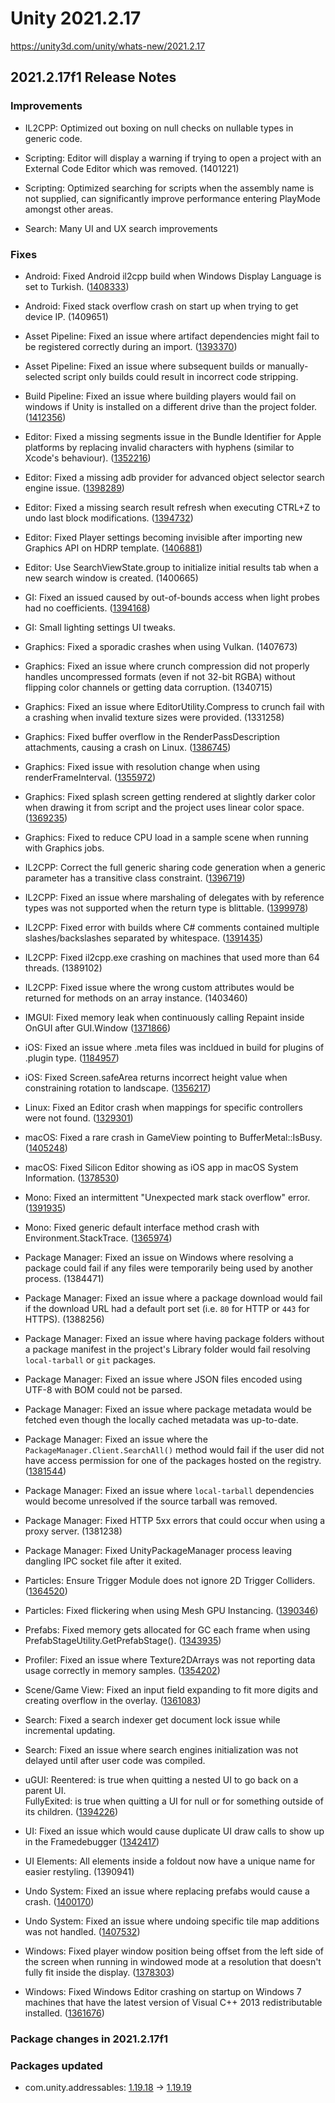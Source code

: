 # Unity 2021.2.17
https://unity3d.com/unity/whats-new/2021.2.17

## 2021.2.17f1 Release Notes


### Improvements
<ul>
<li><p>IL2CPP: Optimized out boxing on null checks on nullable types in generic code.</p></li>
<li><p>Scripting: Editor will display a warning if trying to open a project with an External Code Editor which was removed. (1401221)</p></li>
<li><p>Scripting: Optimized searching for scripts when the assembly name is not supplied, can significantly improve performance entering PlayMode amongst other areas.</p></li>
<li><p>Search: Many UI and UX search improvements</p></li>
</ul>

### Fixes
<ul>
<li><p>Android: Fixed Android il2cpp build when Windows Display Language is set to Turkish. (<a href="https://issuetracker.unity3d.com/issues/android-il2cpp-build-is-looking-for-ihalfl2cpp-folder-instead-of-il2cpp-when-display-language-is-set-to-turkish">1408333</a>)</p></li>
<li><p>Android: Fixed stack overflow crash on start up when trying to get device IP. (1409651)</p></li>
<li><p>Asset Pipeline: Fixed an issue where artifact dependencies might fail to be registered correctly during an import. (<a href="https://issuetracker.unity3d.com/issues/artifact-dependency-to-an-asset-is-not-registered-when-reimporting-specific-assets">1393370</a>)</p></li>
<li><p>Asset Pipeline: Fixed an issue where subsequent builds or manually-selected script only builds could result in incorrect code stripping.</p></li>
<li><p>Build Pipeline: Fixed an issue where building players would fail on windows if Unity is installed on a different drive than the project folder. (<a href="https://issuetracker.unity3d.com/issues/buildfailedexception-is-thrown-when-building-a-new-project">1412356</a>)</p></li>
<li><p>Editor: Fixed a  missing segments issue in the Bundle Identifier for Apple platforms by replacing invalid characters with hyphens (similar to Xcode's behaviour). (<a href="https://issuetracker.unity3d.com/issues/xcode-bundle-identifier-parts-in-xcode-project-missing-if-they-contain-chinese-symbols">1352216</a>)</p></li>
<li><p>Editor: Fixed a missing adb provider for advanced object selector search engine issue. (<a href="https://issuetracker.unity3d.com/issues/quicksearch-default-assets-are-not-appearing-in-the-object-picker-browser">1398289</a>)</p></li>
<li><p>Editor: Fixed a missing search result refresh when executing CTRL+Z to undo last block modifications. (<a href="https://issuetracker.unity3d.com/issues/search-search-list-isnt-updated-when-performing-undo-after-removing-a-query-builders-query-block">1394732</a>)</p></li>
<li><p>Editor: Fixed Player settings becoming invisible after importing new Graphics API on HDRP template. (<a href="https://issuetracker.unity3d.com/issues/player-settings-become-invisible-after-importing-new-graphics-api-on-hdrp-template">1406881</a>)</p></li>
<li><p>Editor: Use SearchViewState.group to initialize initial results tab when a new search window is created. (1400665)</p></li>
<li><p>GI: Fixed an issued caused by out-of-bounds access when light probes had no coefficients. (<a href="https://issuetracker.unity3d.com/issues/editor-crashes-when-adding-another-scene-to-the-hierarchy-window">1394168</a>)</p></li>
<li><p>GI: Small lighting settings UI tweaks.</p></li>
<li><p>Graphics: Fixed a sporadic crashes when using Vulkan. (1407673)</p></li>
<li><p>Graphics: Fixed an issue where crunch compression did not properly handles uncompressed formats (even if not 32-bit RGBA) without flipping color channels or getting data corruption. (1340715)</p></li>
<li><p>Graphics: Fixed an issue where EditorUtility.Compress to crunch fail with a crashing when invalid texture sizes were provided. (1331258)</p></li>
<li><p>Graphics: Fixed buffer overflow in the RenderPassDescription attachments, causing a crash on Linux. (<a href="https://issuetracker.unity3d.com/issues/linux-editor-crashes-on-burst-signal-handler-when-universal-rp-camera-is-selected">1386745</a>)</p></li>
<li><p>Graphics: Fixed issue with resolution change when using renderFrameInterval. (<a href="https://issuetracker.unity3d.com/issues/couldnt-switch-to-requested-monitor-resolution-error-when-changing-resolution-and-using-ondemandrendering-dot-renderframeinterval">1355972</a>)</p></li>
<li><p>Graphics: Fixed splash screen getting rendered at slightly darker color when drawing it from script and the project uses linear color space. (<a href="https://issuetracker.unity3d.com/issues/after-building-the-project-splash-screen-is-darker-when-called-using-code">1369235</a>)</p></li>
<li><p>Graphics: Fixed to reduce CPU load in a sample scene when running with Graphics jobs.</p></li>
<li><p>IL2CPP: Correct the full generic sharing code generation when a generic parameter has a transitive class constraint. (<a href="https://issuetracker.unity3d.com/issues/android-il2cpp-methodaccessexception-attempt-to-access-method-is-thrown-when-using-faster-builds-il2cpp-code-generation">1396719</a>)</p></li>
<li><p>IL2CPP: Fixed an issue where  marshaling of delegates with by reference types was not supported when the return type is blittable. (<a href="https://issuetracker.unity3d.com/issues/il2cpp-android-marshaldirectiveexception-error-when-using-microsoft-onnxruntime-and-building-on-android-with-il2cpp">1399978</a>)</p></li>
<li><p>IL2CPP: Fixed error with builds where C# comments contained multiple slashes/backslashes separated by whitespace. (<a href="https://issuetracker.unity3d.com/issues/il2cpp-buildfailedexception-and-bee-errors-are-thrown-in-the-console-window-when-building-project-for-android">1391435</a>)</p></li>
<li><p>IL2CPP: Fixed il2cpp.exe crashing on machines that used more than 64 threads. (1389102)</p></li>
<li><p>IL2CPP: Fixed issue where the wrong custom attributes would be returned for methods on an array instance. (1403460)</p></li>
<li><p>IMGUI: Fixed memory leak when continuously calling Repaint inside OnGUI after GUI.Window (<a href="https://issuetracker.unity3d.com/issues/guilayout-dot-window-lead-to-memory-leak-on-unity-2020">1371866</a>)</p></li>
<li><p>iOS: Fixed an issue where .meta files was incldued in build for plugins of .plugin type. (<a href="https://issuetracker.unity3d.com/issues/possibly-ios-unity-meta-files-are-generated-in-the-plugin-directory-and-then-copied-to-plugins-directory-in-the-xcode-build">1184957</a>)</p></li>
<li><p>iOS: Fixed Screen.safeArea returns incorrect height value when constraining rotation to landscape. (<a href="https://issuetracker.unity3d.com/issues/ios-screen-dot-safearea-returns-incorrect-height-value-when-constraining-rotation-to-landscape">1356217</a>)</p></li>
<li><p>Linux: Fixed an Editor crash when mappings for specific controllers were not found. (<a href="https://issuetracker.unity3d.com/issues/linux-crash-on-getgamecontrollermapping-when-plugging-in-the-magic-ns-wireless-controller-adapter-in-xinput-mode">1329301</a>)</p></li>
<li><p>macOS: Fixed a rare crash in GameView pointing to BufferMetal::IsBusy. (<a href="https://issuetracker.unity3d.com/issues/editor-crashes-on-buffermetal-isbusy-after-opening-a-scene">1405248</a>)</p></li>
<li><p>macOS: Fixed Silicon Editor showing as iOS app in macOS System Information. (<a href="https://issuetracker.unity3d.com/issues/m1-unity-silicon-editor-appears-as-ios-app-in-macos-system-information">1378530</a>)</p></li>
<li><p>Mono: Fixed an intermittent "Unexpected mark stack overflow" error. (<a href="https://issuetracker.unity3d.com/issues/crash-on-gc-push-all-when-updating-custom-mesh-generation">1391935</a>)</p></li>
<li><p>Mono: Fixed generic default interface method crash with Environment.StackTrace. (<a href="https://issuetracker.unity3d.com/issues/interface-default-implementation-crash-when-passing-class-as-a-generic-parameter">1365974</a>)</p></li>
<li><p>Package Manager: Fixed an issue on Windows where resolving a package could fail if any files were temporarily being used by another process. (1384471)</p></li>
<li><p>Package Manager: Fixed an issue where a package download would fail if the download URL had a default port set (i.e. <code>80</code> for HTTP or <code>443</code> for HTTPS). (1388256)</p></li>
<li><p>Package Manager: Fixed an issue where having package folders without a package manifest in the project's Library folder would fail resolving <code>local-tarball</code> or <code>git</code> packages.</p></li>
<li><p>Package Manager: Fixed an issue where JSON files encoded using UTF-8 with BOM could not be parsed.</p></li>
<li><p>Package Manager: Fixed an issue where package metadata would be fetched even though the locally cached metadata was up-to-date.</p></li>
<li><p>Package Manager: Fixed an issue where the <code>PackageManager.Client.SearchAll()</code> method would fail if the user did not have access permission for one of the packages hosted on the registry. (<a href="https://issuetracker.unity3d.com/issues/package-manager-search-request-fails-when-user-does-not-have-permission-to-access-one-or-more-packages">1381544</a>)</p></li>
<li><p>Package Manager: Fixed an issue where <code>local-tarball</code> dependencies would become unresolved if the source tarball was removed.</p></li>
<li><p>Package Manager: Fixed HTTP 5xx errors that could occur when using a proxy server. (1381238)</p></li>
<li><p>Package Manager: Fixed UnityPackageManager process leaving dangling IPC socket file after it exited.</p></li>
<li><p>Particles: Ensure Trigger Module does not ignore 2D Trigger Colliders. (<a href="https://issuetracker.unity3d.com/issues/particles-are-not-detecting-2d-colliders-when-is-trigger-is-on">1364520</a>)</p></li>
<li><p>Particles: Fixed flickering when using Mesh GPU Instancing. (<a href="https://issuetracker.unity3d.com/issues/particles-are-flickering-when-in-play-mode">1390346</a>)</p></li>
<li><p>Prefabs: Fixed memory gets allocated for GC each frame when using PrefabStageUtility.GetPrefabStage(). (<a href="https://issuetracker.unity3d.com/issues/memory-gets-allocated-for-gc-each-frame-when-using-prefabstageutility-dot-getprefabstage">1343935</a>)</p></li>
<li><p>Profiler: Fixed an issue where Texture2DArrays was not reporting data usage correctly in memory samples. (<a href="https://issuetracker.unity3d.com/issues/profiler-texture-memory-displays-0-dot-00-kb-when-the-texture-is-not-readable-and-when-profiling-some-devices">1354202</a>)</p></li>
<li><p>Scene/Game View: Fixed an input field expanding to fit more digits and creating overflow in the overlay. (<a href="https://issuetracker.unity3d.com/issues/move-value-input-fields-of-the-snap-increment-menu-shift-to-the-side-when-inputing-a-value-of-5-or-more-digits">1361083</a>)</p></li>
<li><p>Search: Fixed a search indexer get document lock issue while incremental updating.</p></li>
<li><p>Search: Fixed an issue where search engines initialization was not delayed until after user code was compiled.</p></li>
<li><p>uGUI: Reentered: is true when quitting a nested UI to go back on a parent UI.<br> FullyExited: is true when quitting a UI for null or for something outside of its children.
(<a href="https://issuetracker.unity3d.com/issues/wrong-onenter-and-onexit-event-calls-when-hovering-over-ui-elements">1394226</a>)</p></li>
<li><p>UI: Fixed an issue which would cause duplicate UI draw calls to show up in the Framedebugger (<a href="https://issuetracker.unity3d.com/issues/frame-debugger-android-there-are-two-draw-mesh-calls-instead-of-one-when-profiling-on-an-android-device">1342417</a>)</p></li>
<li><p>UI Elements: All elements inside a foldout now have a unique name for easier restyling. (1390941)</p></li>
<li><p>Undo System: Fixed an issue where replacing prefabs would cause a crash. (<a href="https://issuetracker.unity3d.com/issues/crash-with-transform-initializetransformhierarchyrecursive-when-using-undo-after-swapping-prefabs">1400170</a>)</p></li>
<li><p>Undo System: Fixed an issue where undoing specific tile map additions was not handled. (<a href="https://issuetracker.unity3d.com/issues/crash-with-rendererupdatemanager-removerenderer-when-using-undo-after-adding-tilemap-to-the-list">1407532</a>)</p></li>
<li><p>Windows: Fixed player window position being offset from the left side of the screen when running in windowed mode at a resolution that doesn't fully fit inside the display. (<a href="https://issuetracker.unity3d.com/issues/windowed-standalone-player-is-offset-from-the-edge-of-the-screen-when-built-for-native-resolution-on-windows">1378303</a>)</p></li>
<li><p>Windows: Fixed Windows Editor crashing on startup on Windows 7 machines that have the latest version of Visual C++ 2013 redistributable installed. (<a href="https://issuetracker.unity3d.com/issues/unity-2021-dot-2-crashes-on-some-windows-machines-when-tbb12-dot-dll-gets-loaded">1361676</a>)</p></li>
</ul>

### Package changes in 2021.2.17f1

### Packages updated
<ul>
<li>com.unity.addressables: <a href="https://docs.unity3d.com/Packages/com.unity.addressables@1.19//changelog/CHANGELOG.html">1.19.18</a> → <a href="https://docs.unity3d.com/Packages/com.unity.addressables@1.19//changelog/CHANGELOG.html">1.19.19</a></li>
</ul>
